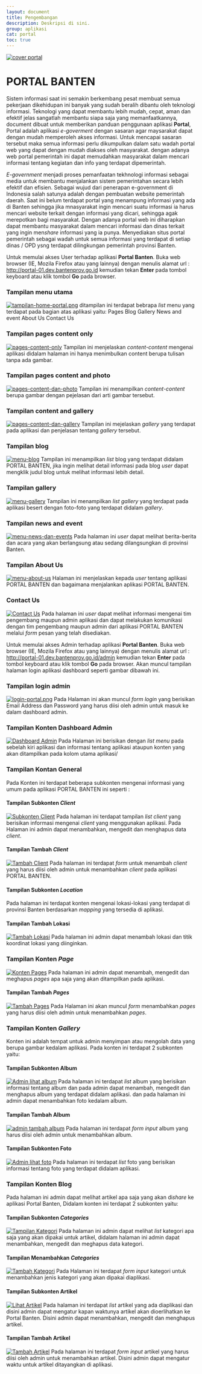 ```yaml
---
layout: document
title: Pengembangan
description: Deskripsi di sini.
group: aplikasi
cat: portal
toc: true
---
```


[![cover portal](/document/aplikasi/portal/images/pengembangan/pengembangan-portal-banten.png)](/document/aplikasi/portal/images/pengembangan/pengembangan-portal-banten.png)

# PORTAL BANTEN

Sistem informasi saat ini semakin berkembang pesat membuat semua pekerjaan dikehidupan ini banyak yang sudah beralih dibantu oleh teknologi informasi. Teknologi yang dapat membantu lebih mudah, cepat, aman dan efektif jelas sangatlah membantu siapa saja yang memanfaatkannya, document dibuat untuk memberikan panduan penggunaan aplikasi **Portal**, Portal adalah aplikasi  *e-goverment* dengan sasaran agar maysarakat dapat dengan mudah memperoleh akses informasi. Untuk mencapai sasaran tersebut maka semua informasi perlu dikumpulkan dalam satu wadah portal web yang dapat dengan mudah diakses oleh masyarakat. dengan adanya web portal pemerintah ini dapat memudahkan masyarakat dalam mencari informasi tentang kegiatan dan info yang terdapat dipemerintah.

*E-government* menjadi proses pemanfaatan tekhnologi informasi sebagai media untuk membantu menjalankan sistem pemerintahan secara lebih efektif dan efisien. Sebagai wujud dari penerapan e-government di Indonesia salah satunya adalah dengan pembuatan website pemerintah daerah. Saat ini belum terdapat portal yang menampung informasi yang ada di Banten sehingga jika mnasyarakat ingin mencari suatu informasi ia harus mencari website terkait dengan informasi yang dicari, sehingga agak merepotkan bagi masyarakat. Dengan adanya portal web ini diharapkan dapat membantu masyarakat dalam mencari informasi dan dinas terkait yang ingin men*share* informasi yang ia punya. Menyediakan situs portal pemerintah sebagai wadah untuk semua informasi yang terdapat di setiap dinas / OPD ysng terdapat dilingkungan pemerintah provinsi Banten.

Untuk memulai akses User terhadap aplikasi **Portal Banten**. Buka web browser (IE, Mozila Firefox atau yang lainnya) dengan menulis alamat url : http://portal-01.dev.bantenprov.go.id kemudian tekan **Enter** pada tombol keyboard atau klik tombol **Go** pada browser. 

### Tampilan menu utama
[![tampilan-home-portal.png](/document/aplikasi/portal/images/pengembangan/tampilan-home-portal.png)](/document/aplikasi/portal/images/pengembangan/tampilan-home-portal.png)
ditampilan ini terdapat bebrapa *list* menu yang terdapat pada bagian atas aplikasi yaitu:
Pages
Blog
Gallery
News and event
About Us
Contact Us

### Tampilan pages content only
[![pages-content-only](/document/aplikasi/portal/images/pengembangan/pages-content-only.png)](/document/aplikasi/portal/images/pengembangan/pages-content-only)
Tampilan ini menjelaskan *content-content* mengenai aplikasi didalam halaman ini hanya menimbulkan content berupa tulisan tanpa ada gambar.

### Tampilan pages content and photo
[![pages-content-dan-photo](/document/aplikasi/portal/images/pengembangan/pages-content-dan-photo.png)](/document/aplikasi/portal/images/pengembangan/pages-content-dan-photo.png)
Tampilan ini menampilkan *content-content* berupa gambar dengan pejelasan dari arti gambar tersebut.

### Tampilan content and gallery
[![pages-content-dan-gallery](/document/aplikasi/portal/images/pengembangan/pages-content-dan-gallery.png)](/document/aplikasi/portal/images/pengembangan/pages-content-dan-gallery.png)
Tampilan ini mejelaskan *gallery* yang terdapat pada aplikasi dan penjelasan tentang *gallery* tersebut.

### Tampilan blog
[![menu-blog](/document/aplikasi/portal/images/pengembangan/menu-blog.png)](/document/aplikasi/portal/images/pengembangan/menu-blog.png)
Tampilan ini menampilkan *list* blog yang terdapat didalam PORTAL BANTEN, jika ingin melihat detail informasi pada blog *user* dapat mengklik judul blog untuk melihat informasi lebih detail.

### Tampilan gallery
[![menu-gallery](/document/aplikasi/portal/images/pengembangan/menu-gallery.png)](/document/aplikasi/portal/images/pengembangan/menu-gallery.png)
Tampilan ini menampilkan *list gallery* yang terdapat pada aplikasi besert dengan foto-foto yang terdapat didalam *gallery*.

### Tampilan news and event
[![menu-news-dan-events](/document/aplikasi/portal/images/pengembangan/menu-news-dan-events.png)](/document/aplikasi/portal/images/pengembangan/menu-news-dan-events.png)
Pada halaman ini *user* dapat melihat berita-berita dan acara yang akan berlangsung atau sedang dilangsungkan di provinsi Banten.

### Tampilan About Us
[![menu-about-us](/document/aplikasi/portal/images/pengembangan/menu-about-us.png)](/document/aplikasi/portal/images/pengembangan/menu-about-us.png)
Halaman ini menjelaskan kepada *user* tentang aplikasi PORTAL BANTEN dan bagaimana menjalankan aplikasi PORTAL BANTEN.

### Contact Us
[![Contact Us](/document/aplikasi/portal/images/pengembangan/menu-contact-us.png)](/document/aplikasi/portal/images/pengembangan/menu-contact-us.png)
Pada halaman ini *user* dapat melihat informasi mengenai tim pengembang maupun admin aplikasi dan dapat melakukan komunikasi dengan tim pengembang maupun admin dari aplikasi PORTAL BANTEN melalui *form* pesan yang telah disediakan.

Untuk memulai akses Admin terhadap aplikasi **Portal Banten**. Buka web browser (IE, Mozila Firefox atau yang lainnya) dengan menulis alamat url :  http://portal-01.dev.bantenprov.go.id/admin kemudian tekan **Enter** pada tombol keyboard atau klik tombol **Go** pada browser. Akan muncul tampilan halaman login aplikasi dashboard seperti gambar dibawah ini.

### Tampilan login admin
[![login-portal.png](/document/aplikasi/portal/images/pengembangan/login-portal.png)](/document/aplikasi/portal/images/pengembangan/login-portal.png)
Pada Halaman ini akan muncul *form login* yang berisikan Email Address dan Password yang harus diisi oleh admin untuk masuk ke dalam dashboard admin.

### Tampilan Konten Dashboard Admin
[![Dashboard Admin](/document/aplikasi/portal/images/pengembangan/admin-dashboard.png)](/document/aplikasi/portal/images/pengembangan/admin-dashboard.png)
Pada Halaman ini berisikan dengan *list menu* pada sebelah kiri aplikasi dan informasi tentang aplikasi ataupun konten yang akan ditampilkan pada kolom utama aplikasi/

### Tampilan Kontan General
Pada Konten ini terdapat beberapa subkonten mengenai informasi yang umum pada aplikasi PORTAL BANTEN ini seperti :

#### Tampilan Subkonten *Client*
[![Subkonten Client](/document/aplikasi/portal/images/pengembangan/admin-list-client.png)](/document/aplikasi/portal/images/pengembangan/admin-list-client.png)
Pada halaman ini terdapat tampilan *list client* yang berisikan informasi mengenai *client* yang menggunakan aplikasi. Pada Halaman ini admin dapat menambahkan, mengedit dan menghapus data *client*.

#### Tampilan Tambah *Client*
[![Tambah Client](/document/aplikasi/portal/images/pengembangan/admin-tambah-client.png)](/document/aplikasi/portal/images/pengembangan/admin-tambah-client.png)
Pada halaman ini terdapat *form* untuk menambah *client* yang harus diisi oleh admin untuk menambahkan *client* pada aplikasi PORTAL BANTEN.

#### Tampilan Subkonten *Location*
Pada halaman ini terdapat konten mengenai lokasi-lokasi yang terdapat di provinsi Banten berdasarkan *mapping* yang tersedia di aplikasi.

#### Tampilan Tambah Lokasi
[![Tambah Lokasi](/document/aplikasi/portal/images/pengembangan/admin-tambah-lokasi.png)](/document/aplikasi/portal/images/pengembangan/admin-tambah-lokasi.png)
Pada halaman ini admin dapat menambah lokasi dan titik koordinat lokasi yang diinginkan.

### Tampilan Konten *Page*
[![Konten Pages](/document/aplikasi/portal/images/pengembangan/admin-konten-pages.png)](/document/aplikasi/portal/images/pengembangan/admin-konten-pages.png)
Pada halaman ini admin dapat menambah, mengedit dan meghapus *pages* apa saja yang akan ditampilkan pada aplikasi.

#### Tampilan Tambah *Pages*
[![Tambah Pages](/document/aplikasi/portal/images/pengembangan/admin-tambah-pages.png)](/document/aplikasi/portal/images/pengembangan/admin-tambah-pages.png)
Pada Halaman ini akan muncul *form* menambahkan *pages* yang harus diisi oleh admin untuk menambahkan *pages*.

### Tampilan Konten *Gallery*
Konten ini adalah tempat untuk admin menyimpan atau mengolah data yang berupa gambar kedalam aplikasi. Pada konten ini terdapat 2 subkonten yaitu:

#### Tampilan Subkonten Album
[![Admin lihat album](/document/aplikasi/portal/images/pengembangan/admin-lihat-album.png)](/document/aplikasi/portal/images/pengembangan/admin-lihat-album.png)
Pada halaman ini terdapat *list* album yang berisikan informasi tentang album dan pada admin dapat menambah, mengedit dan menghapus album yang terdapat didalam aplikasi. dan pada halaman ini admin dapat menambahkan foto kedalam album.

#### Tampilan Tambah Album
[![admin tambah album](/document/aplikasi/portal/images/pengembangan/admin-tambah-album.png)](/document/aplikasi/portal/images/pengembangan/admin-tambah-album.png)
Pada halaman ini terdapat *form input* album yang harus diisi oleh admin untuk menambahkan album.

#### Tampilan Subkonten Foto
[![Admin lihat foto](/document/aplikasi/portal/images/pengembangan/admin-lihat-foto.png)](/document/aplikasi/portal/images/pengembangan/admin-lihat-foto.png)
Pada halaman ini terdapat *list* foto  yang berisikan informasi tentang foto yang terdapat didalam aplikasi.

### Tampilan Konten Blog
Pada halaman ini admin dapat melihat artikel apa saja yang akan di*share* ke aplikasi Portal Banten, Didalam konten ini terdapat 2 subkonten yaitu:

#### Tampilan Subkonten *Categories*
[![Tampilan Kategori](/document/aplikasi/portal/images/pengembangan/admin-lihat-kategori.png)](/document/aplikasi/portal/images/pengembangan/admin-lihat-kategori.png)
Pada halaman ini admin dapat melihat *list* kategori apa saja yang akan dipakai untuk artikel, didalam halaman ini admin dapat menambahkan, mengedit dan meghapus data kategori.

#### Tampilan Menambahkan *Categories*
[![Tambah Kategori](/document/aplikasi/portal/images/pengembangan/admin-tambah-kategori.png)](/document/aplikasi/portal/images/pengembangan/admin-tambah-kategori.png)
Pada Halaman ini terdapat *form input* kategori untuk menambahkan jenis kategori yang akan dipakai diaplikasi.

#### Tampilan Subkonten Artikel
[![Lihat Artikel](/document/aplikasi/portal/images/pengembangan/admin-lihat-artikel.png)](/document/aplikasi/portal/images/pengembangan/admin-lihat-artikel.png)
Pada halaman ini terdapat *list* artikel yang ada diaplikasi dan disini admin dapat mengatur kapan waktunya artikel akan dioerlihatkan ke Portal Banten. Disini admin dapat menambahkan, mengedit dan menghapus artikel.

#### Tampilan Tambah Artikel
[![Tambah Artikel](/document/aplikasi/portal/images/pengembangan/admin-tambah-artikel.png)](/document/aplikasi/portal/images/pengembangan/admin-tambah-artikel.png)
Pada halaman ini terdapat *form input* artikel yang harus diisi oleh admin untuk menambahkan artikel. Disini admin dapat mengatur waktu untuk artikel ditayangkan di aplikasi.